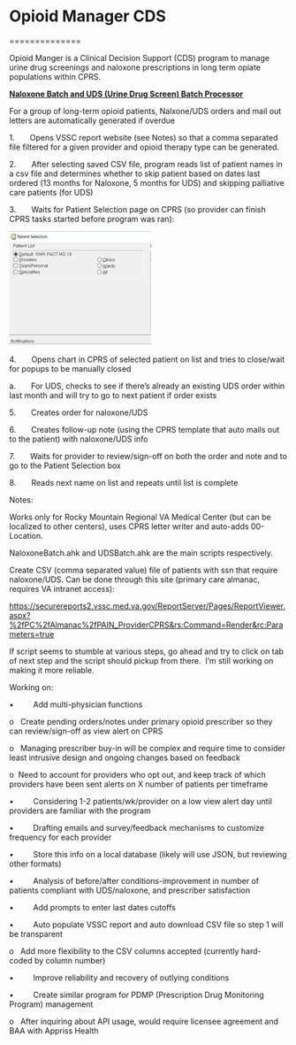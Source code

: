 # Opioid Manager CDS
==============

Opioid Manger is a Clinical Decision Support (CDS) program to manage urine drug screenings and naloxone prescriptions in long
term opiate populations within CPRS.

<ins>**Naloxone Batch and UDS (Urine Drug Screen) Batch Processor**</ins>

For a group of long-term opioid patients, Nalxone/UDS orders and mail out letters are automatically generated if overdue

1.       Opens VSSC report website (see Notes) so that a comma separated file filtered for a given provider and opioid therapy type can be generated. 

2.       After selecting saved CSV file, program reads list of patient names
in a csv file and determines whether to skip patient based on dates last
ordered (13 months for Naloxone, 5 months for UDS) and skipping palliative
care patients (for UDS)

3.       Waits for Patient Selection page on CPRS (so provider can finish
CPRS tasks started before program was ran):

![](media/d023f343a21771cf4e5bc82d1d865122.png)

4.       Opens chart in CPRS of selected patient on list and tries to
close/wait for popups to be manually closed

a.       For UDS, checks to see if there’s already an existing UDS order
within last month and will try to go to next patient if order exists

5.       Creates order for naloxone/UDS

6.       Creates follow-up note (using the CPRS template that auto mails out
to the patient) with naloxone/UDS info

7.       Waits for provider to review/sign-off on both the order and note
and to go to the Patient Selection box

8.       Reads next name on list and repeats until list is complete

Notes:

Works only for Rocky Mountain Regional VA Medical Center (but can be localized
to other centers), uses CPRS letter writer and auto-adds 00-Location.

NaloxoneBatch.ahk and UDSBatch.ahk are the main scripts respectively.

Create CSV (comma separated value) file of patients with ssn that require
naloxone/UDS. Can be done through this site (primary care almanac, requires VA intranet access):

https://securereports2.vssc.med.va.gov/ReportServer/Pages/ReportViewer.aspx?%2fPC%2fAlmanac%2fPAIN_ProviderCPRS&rs:Command=Render&rc:Parameters=true

If script seems to stumble at various steps, go ahead and try to click on tab of
next step and the script should pickup from there.  I’m still working on making
it more reliable.

Working on:

•         Add multi-physician functions

o   Create pending orders/notes under primary opioid prescriber so they can
review/sign-off as view alert on CPRS

o   Managing prescriber buy-in will be complex and require time to consider
least intrusive design and ongoing changes based on feedback

o  Need to account for providers who opt out, and keep track of which
providers have been sent alerts on X number of patients per timeframe

•         Considering 1-2 patients/wk/provider on a low view alert day until
providers are familiar with the program

•         Drafting emails and survey/feedback mechanisms to customize
frequency for each provider

•         Store this info on a local database (likely will use JSON, but
reviewing other formats)

•         Analysis of before/after conditions-improvement in number of
patients compliant with UDS/naloxone, and prescriber satisfaction



•         Add prompts to enter last dates cutoffs

•         Auto populate VSSC report and auto download CSV file so step 1
will be transparent

o   Add more flexibility to the CSV columns accepted
(currently hard-coded by column number)

•         Improve reliability and recovery of outlying conditions

•         Create similar program for PDMP (Prescription Drug Monitoring
Program) management

o   After inquiring about API usage, would require licensee agreement and
BAA with Appriss Health

 
